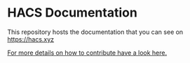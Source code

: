 # HACS Documentation

This repository hosts the documentation that you can see on https://hacs.xyz

[For more details on how to contribute have a look here.](https://hacs.xyz/docs/developer/documentation)